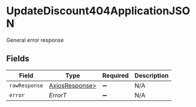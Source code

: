 # UpdateDiscount404ApplicationJSON

General error response


## Fields

| Field                                                    | Type                                                     | Required                                                 | Description                                              |
| -------------------------------------------------------- | -------------------------------------------------------- | -------------------------------------------------------- | -------------------------------------------------------- |
| `rawResponse`                                            | [AxiosResponse>](https://axios-http.com/docs/res_schema) | :heavy_minus_sign:                                       | N/A                                                      |
| `error`                                                  | *ErrorT*                                                 | :heavy_minus_sign:                                       | N/A                                                      |